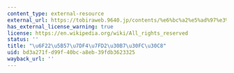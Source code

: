 ```yaml
---
content_type: external-resource
external_url: https://tobiraweb.9640.jp/contents/%e6%bc%a2%e5%ad%97%e3%83%bb%e8%aa%9e%e5%bd%99%e6%95%99%e6%9d%90/%e6%bc%a2%e5%ad%97%e7%b7%b4%e7%bf%92%e3%82%b7%e3%83%bc%e3%83%88/
has_external_license_warning: true
license: https://en.wikipedia.org/wiki/All_rights_reserved
status: ''
title: "\u6F22\u5B57\u7DF4\u7FD2\u30B7\u30FC\u30C8"
uid: bd3a271f-d99f-40bc-a8eb-39fdb3623325
wayback_url: ''
---
```

